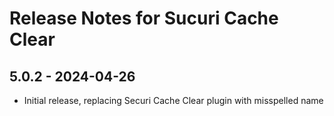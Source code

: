 # Release Notes for Sucuri Cache Clear

## 5.0.2 - 2024-04-26
- Initial release, replacing Securi Cache Clear plugin with misspelled name
